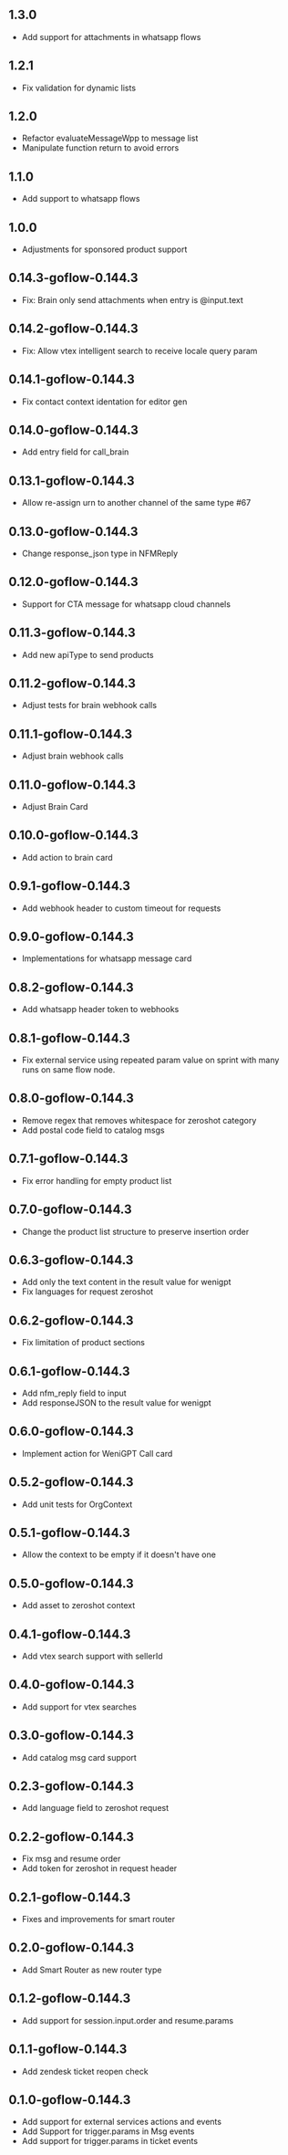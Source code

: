 1.3.0
----------
 * Add support for attachments in whatsapp flows

1.2.1
----------
 * Fix validation for dynamic lists

1.2.0
----------
 * Refactor evaluateMessageWpp to message list
 * Manipulate function return to avoid errors

1.1.0
----------
 * Add support to whatsapp flows

1.0.0
----------
 * Adjustments for sponsored product support

0.14.3-goflow-0.144.3
----------
 * Fix: Brain only send attachments when entry is @input.text

0.14.2-goflow-0.144.3
----------
 * Fix: Allow vtex intelligent search to receive locale query param

0.14.1-goflow-0.144.3
----------
 * Fix contact context identation for editor gen

0.14.0-goflow-0.144.3
----------
 * Add entry field for call_brain

0.13.1-goflow-0.144.3
----------
 * Allow re-assign urn to another channel of the same type #67

0.13.0-goflow-0.144.3
----------
 * Change response_json type in NFMReply

0.12.0-goflow-0.144.3
----------
 * Support for CTA message for whatsapp cloud channels

0.11.3-goflow-0.144.3
----------
 * Add new apiType to send products

0.11.2-goflow-0.144.3
----------
 * Adjust tests for brain webhook calls

0.11.1-goflow-0.144.3
----------
 * Adjust brain webhook calls

0.11.0-goflow-0.144.3
----------
 * Adjust Brain Card

0.10.0-goflow-0.144.3
----------
 * Add action to brain card

0.9.1-goflow-0.144.3
----------
 * Add webhook header to custom timeout for requests

0.9.0-goflow-0.144.3
----------
 * Implementations for whatsapp message card

0.8.2-goflow-0.144.3
----------
 * Add whatsapp header token to webhooks

0.8.1-goflow-0.144.3
----------
 * Fix external service using repeated param value on sprint with many runs on same flow node.

0.8.0-goflow-0.144.3
----------
 * Remove regex that removes whitespace for zeroshot category
 * Add postal code field to catalog msgs

0.7.1-goflow-0.144.3
----------
 * Fix error handling for empty product list

0.7.0-goflow-0.144.3
----------
 * Change the product list structure to preserve insertion order

0.6.3-goflow-0.144.3
----------
 * Add only the text content in the result value for wenigpt
 * Fix languages for request zeroshot

0.6.2-goflow-0.144.3
----------
 * Fix limitation of product sections

0.6.1-goflow-0.144.3
----------
 * Add nfm_reply field to input
 * Add responseJSON to the result value for wenigpt

0.6.0-goflow-0.144.3
----------
 * Implement action for WeniGPT Call card

0.5.2-goflow-0.144.3
----------
 * Add unit tests for OrgContext

0.5.1-goflow-0.144.3
----------
 * Allow the context to be empty if it doesn't have one

0.5.0-goflow-0.144.3
----------
 * Add asset to zeroshot context

0.4.1-goflow-0.144.3
----------
 * Add vtex search support with sellerId

0.4.0-goflow-0.144.3
----------
 * Add support for vtex searches

0.3.0-goflow-0.144.3
----------
 * Add catalog msg card support

0.2.3-goflow-0.144.3
----------
 * Add language field to zeroshot request 

0.2.2-goflow-0.144.3
----------
 * Fix msg and resume order
 * Add token for zeroshot in request header

0.2.1-goflow-0.144.3
----------
 * Fixes and improvements for smart router

0.2.0-goflow-0.144.3
----------
 * Add Smart Router as new router type

0.1.2-goflow-0.144.3
----------
 * Add support for session.input.order and resume.params

0.1.1-goflow-0.144.3
----------
 * Add zendesk ticket reopen check

0.1.0-goflow-0.144.3
----------
 * Add support for external services actions and events
 * Add Support for trigger.params in Msg events
 * Add support for trigger.params in ticket events
